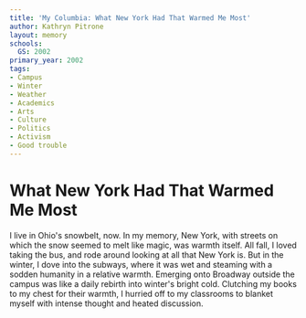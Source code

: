 ```yaml
---
title: 'My Columbia: What New York Had That Warmed Me Most'
author: Kathryn Pitrone
layout: memory
schools:
  GS: 2002
primary_year: 2002
tags:
- Campus
- Winter
- Weather
- Academics
- Arts
- Culture
- Politics
- Activism
- Good trouble
---
```

# What New York Had That Warmed Me Most

I live in Ohio's snowbelt, now.  In my memory, New York, with streets on which the snow seemed to melt like magic, was warmth itself.  All fall, I loved taking the bus, and rode around looking at all that New York is.  But in the winter, I dove into the subways, where it was wet and steaming with a sodden humanity in a relative warmth.  Emerging onto Broadway outside the campus was like a daily rebirth into winter's bright cold. Clutching my books to my chest for their warmth, I hurried off to my classrooms to blanket myself with intense thought and heated discussion.
